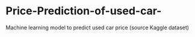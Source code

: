 # Price-Prediction-of-used-car-
Machine learning model to predict used car price (source Kaggle dataset)
